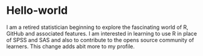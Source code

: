 # Hello-world
I am a retired statistician beginning to explore the fascinating world of R, GitHub and associated features.
I am interested in learning to use R in place of  SPSS and SAS and also to contribute to the opens source community of learners. This change adds abit more to my profile.
